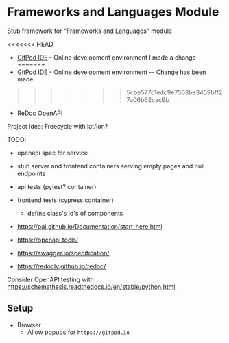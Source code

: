 # Frameworks and Languages Module
Stub framework for "Frameworks and Languages" module

<<<<<<< HEAD
* [GitPod IDE](https://gitpod.io/#https://github.com/calaldees/frameworks_and_languages_module)  - Online development environment
	I made a change
=======
* [GitPod IDE](https://gitpod.io/#https://github.com/erdogan98/frameworks_and_languages_module) - Online development environment
-- Change has been made
>>>>>>> 5cbe577c1edc9e7563be3459bff27a06b62cac9b
* [ReDoc OpenAPI](https://redocly.github.io/redoc/?url=https://raw.githubusercontent.com/calaldees/frameworks_and_languages_module/main/openapi.yml)


Project Idea: Freecycle with lat/lon?

TODO:
* openapi spec for service
* stub server and frontend containers serving empty pages and null endpoints
* api tests (pytest? container)
* frontend tests (cypress container)
	* define class's id's of components


* https://oai.github.io/Documentation/start-here.html
* https://openapi.tools/
* https://swagger.io/specification/
* https://redocly.github.io/redoc/


Consider OpenAPI testing with
https://schemathesis.readthedocs.io/en/stable/python.html


Setup
-----

* Browser
	* Allow popups for `https://gitpod.io`
